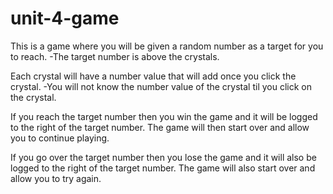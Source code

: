 # unit-4-game

This is a game where you will be given a random number as a target for you to reach. 
-The target number is above the crystals.

Each crystal will have a number value that will add once you click the crystal. 
-You will not know the number value of the crystal til you click on the crystal.

If you reach the target number then you win the game and it will be logged to the right of the target number. The game will then start over and allow you to continue playing.

If you go over the target number then you lose the game and it will also be logged to the right of the target number. The game will also start over and allow you to try again.
